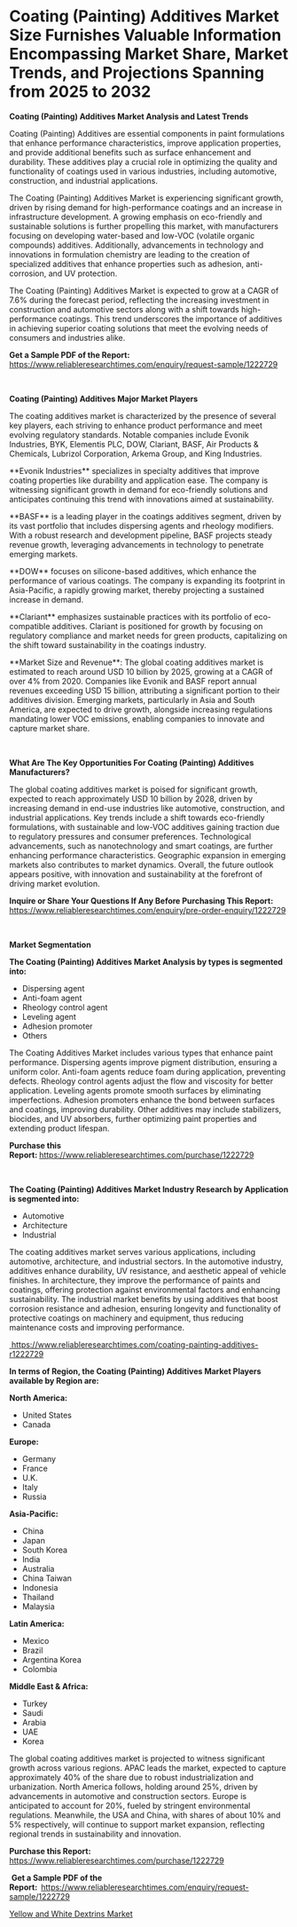 <p><h1>Coating (Painting) Additives Market Size Furnishes Valuable Information Encompassing Market Share, Market Trends, and Projections Spanning from 2025 to 2032</h1></p><p><strong>Coating (Painting) Additives Market Analysis and Latest Trends</strong></p>
<p><p>Coating (Painting) Additives are essential components in paint formulations that enhance performance characteristics, improve application properties, and provide additional benefits such as surface enhancement and durability. These additives play a crucial role in optimizing the quality and functionality of coatings used in various industries, including automotive, construction, and industrial applications.</p><p>The Coating (Painting) Additives Market is experiencing significant growth, driven by rising demand for high-performance coatings and an increase in infrastructure development. A growing emphasis on eco-friendly and sustainable solutions is further propelling this market, with manufacturers focusing on developing water-based and low-VOC (volatile organic compounds) additives. Additionally, advancements in technology and innovations in formulation chemistry are leading to the creation of specialized additives that enhance properties such as adhesion, anti-corrosion, and UV protection.</p><p>The Coating (Painting) Additives Market is expected to grow at a CAGR of 7.6% during the forecast period, reflecting the increasing investment in construction and automotive sectors along with a shift towards high-performance coatings. This trend underscores the importance of additives in achieving superior coating solutions that meet the evolving needs of consumers and industries alike.</p></p>
<p><strong>Get a Sample PDF of the Report:&nbsp;</strong> <a href="https://www.reliableresearchtimes.com/enquiry/request-sample/1222729?utm_campaign=1940&utm_medium=2&utm_source=Github&utm_content=ia&utm_term=05022025&utm_id=coating-painting-additives">https://www.reliableresearchtimes.com/enquiry/request-sample/1222729</a></p>
<p>&nbsp;</p>
<p><strong>Coating (Painting) Additives Major Market Players</strong></p>
<p><p>The coating additives market is characterized by the presence of several key players, each striving to enhance product performance and meet evolving regulatory standards. Notable companies include Evonik Industries, BYK, Elementis PLC, DOW, Clariant, BASF, Air Products & Chemicals, Lubrizol Corporation, Arkema Group, and King Industries.</p><p>**Evonik Industries** specializes in specialty additives that improve coating properties like durability and application ease. The company is witnessing significant growth in demand for eco-friendly solutions and anticipates continuing this trend with innovations aimed at sustainability.</p><p>**BASF** is a leading player in the coatings additives segment, driven by its vast portfolio that includes dispersing agents and rheology modifiers. With a robust research and development pipeline, BASF projects steady revenue growth, leveraging advancements in technology to penetrate emerging markets.</p><p>**DOW** focuses on silicone-based additives, which enhance the performance of various coatings. The company is expanding its footprint in Asia-Pacific, a rapidly growing market, thereby projecting a sustained increase in demand.</p><p>**Clariant** emphasizes sustainable practices with its portfolio of eco-compatible additives. Clariant is positioned for growth by focusing on regulatory compliance and market needs for green products, capitalizing on the shift toward sustainability in the coatings industry.</p><p>**Market Size and Revenue**: The global coating additives market is estimated to reach around USD 10 billion by 2025, growing at a CAGR of over 4% from 2020. Companies like Evonik and BASF report annual revenues exceeding USD 15 billion, attributing a significant portion to their additives division. Emerging markets, particularly in Asia and South America, are expected to drive growth, alongside increasing regulations mandating lower VOC emissions, enabling companies to innovate and capture market share.</p></p>
<p>&nbsp;</p>
<p><strong>What Are The Key Opportunities For Coating (Painting) Additives Manufacturers?</strong></p>
<p><p>The global coating additives market is poised for significant growth, expected to reach approximately USD 10 billion by 2028, driven by increasing demand in end-use industries like automotive, construction, and industrial applications. Key trends include a shift towards eco-friendly formulations, with sustainable and low-VOC additives gaining traction due to regulatory pressures and consumer preferences. Technological advancements, such as nanotechnology and smart coatings, are further enhancing performance characteristics. Geographic expansion in emerging markets also contributes to market dynamics. Overall, the future outlook appears positive, with innovation and sustainability at the forefront of driving market evolution.</p></p>
<p><strong>Inquire or Share Your Questions If Any Before Purchasing This Report:</strong> <a href="https://www.reliableresearchtimes.com/enquiry/pre-order-enquiry/1222729?utm_campaign=1940&utm_medium=2&utm_source=Github&utm_content=ia&utm_term=05022025&utm_id=coating-painting-additives">https://www.reliableresearchtimes.com/enquiry/pre-order-enquiry/1222729</a></p>
<p>&nbsp;</p>
<p><strong>Market Segmentation</strong></p>
<p><strong>The Coating (Painting) Additives Market Analysis by types is segmented into:</strong></p>
<p><ul><li>Dispersing agent</li><li>Anti-foam agent</li><li>Rheology control agent</li><li>Leveling agent</li><li>Adhesion promoter</li><li>Others</li></ul></p>
<p><p>The Coating Additives Market includes various types that enhance paint performance. Dispersing agents improve pigment distribution, ensuring a uniform color. Anti-foam agents reduce foam during application, preventing defects. Rheology control agents adjust the flow and viscosity for better application. Leveling agents promote smooth surfaces by eliminating imperfections. Adhesion promoters enhance the bond between surfaces and coatings, improving durability. Other additives may include stabilizers, biocides, and UV absorbers, further optimizing paint properties and extending product lifespan.</p></p>
<p><strong>Purchase this Report:&nbsp;</strong><a href="https://www.reliableresearchtimes.com/purchase/1222729?utm_campaign=1940&utm_medium=2&utm_source=Github&utm_content=ia&utm_term=05022025&utm_id=coating-painting-additives">https://www.reliableresearchtimes.com/purchase/1222729</a></p>
<p>&nbsp;</p>
<p><strong>The Coating (Painting) Additives Market Industry Research by Application is segmented into:</strong></p>
<p><ul><li>Automotive</li><li>Architecture</li><li>Industrial</li></ul></p>
<p><p>The coating additives market serves various applications, including automotive, architecture, and industrial sectors. In the automotive industry, additives enhance durability, UV resistance, and aesthetic appeal of vehicle finishes. In architecture, they improve the performance of paints and coatings, offering protection against environmental factors and enhancing sustainability. The industrial market benefits by using additives that boost corrosion resistance and adhesion, ensuring longevity and functionality of protective coatings on machinery and equipment, thus reducing maintenance costs and improving performance.</p></p>
<p><a href="https://www.reliableresearchtimes.com/coating-painting-additives-r1222729?utm_campaign=1940&utm_medium=2&utm_source=Github&utm_content=ia&utm_term=05022025&utm_id=coating-painting-additives">&nbsp;https://www.reliableresearchtimes.com/coating-painting-additives-r1222729</a></p>
<p><strong>In terms of Region, the Coating (Painting) Additives Market Players available by Region are:</strong></p>
<p>
    <p> <strong> North America: </strong>
        <ul>
            <li>United States</li>
            <li>Canada</li>
        </ul>
        </p> 
    <p> <strong> Europe: </strong>
        <ul>
            <li>Germany</li>
            <li>France</li>
            <li>U.K.</li>
            <li>Italy</li>
            <li>Russia</li>
        </ul>
        </p> 
    <p> <strong> Asia-Pacific: </strong>
        <ul>
            <li>China</li>
            <li>Japan</li>
            <li>South Korea</li>
            <li>India</li>
            <li>Australia</li>
            <li>China Taiwan</li>
            <li>Indonesia</li>
            <li>Thailand</li>
            <li>Malaysia</li>
        </ul>
        </p> 
    <p> <strong> Latin America: </strong>
        <ul>
            <li>Mexico</li>
            <li>Brazil</li>
            <li>Argentina Korea</li>
            <li>Colombia</li>
        </ul>
        </p> 
    <p> <strong> Middle East & Africa: </strong>
        <ul>
            <li>Turkey</li>
            <li>Saudi</li>
            <li>Arabia</li>
            <li>UAE</li>
            <li>Korea</li>
        </ul>
    </p>
    </p>
<p><p>The global coating additives market is projected to witness significant growth across various regions. APAC leads the market, expected to capture approximately 40% of the share due to robust industrialization and urbanization. North America follows, holding around 25%, driven by advancements in automotive and construction sectors. Europe is anticipated to account for 20%, fueled by stringent environmental regulations. Meanwhile, the USA and China, with shares of about 10% and 5% respectively, will continue to support market expansion, reflecting regional trends in sustainability and innovation.</p></p>
<p><strong>Purchase this Report: </strong><a href="https://www.reliableresearchtimes.com/purchase/1222729?utm_campaign=1940&utm_medium=2&utm_source=Github&utm_content=ia&utm_term=05022025&utm_id=coating-painting-additives">https://www.reliableresearchtimes.com/purchase/1222729</a></p>
<p>&nbsp;<strong>Get a Sample PDF of the Report:&nbsp;&nbsp;</strong><a href="https://www.reliableresearchtimes.com/enquiry/request-sample/1222729?utm_campaign=1940&utm_medium=2&utm_source=Github&utm_content=ia&utm_term=05022025&utm_id=coating-painting-additives">https://www.reliableresearchtimes.com/enquiry/request-sample/1222729</a></p>
<p><strong></strong></p>
<p><p><a href="https://github.com/hgf64gh/Market-Research-Report-List-1/blob/main/yellow-and-white-dextrins-market.md?utm_campaign=1940&utm_medium=2&utm_source=Github&utm_content=ia&utm_term=05022025&utm_id=coating-painting-additives">Yellow and White Dextrins Market</a></p></p>